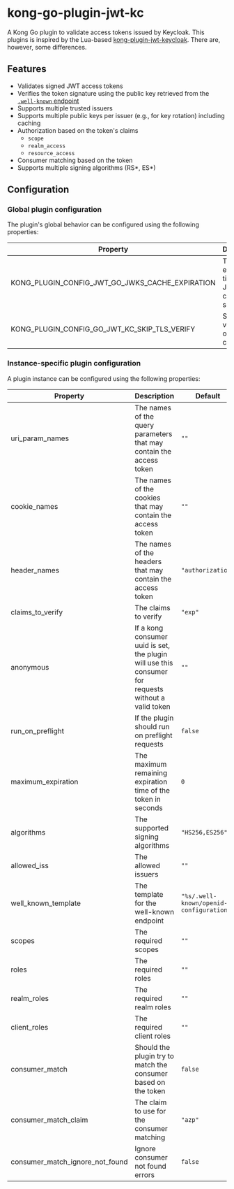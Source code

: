 # kong-go-plugin-jwt-kc

A Kong Go plugin to validate access tokens issued by Keycloak. This plugins is inspired by the
Lua-based [kong-plugin-jwt-keycloak](https://github.com/telekom-digioss/kong-plugin-jwt-keycloak). There are, however,
some differences.

## Features

- Validates signed JWT access tokens
- Verifies the token signature using the public key retrieved from the [
  `.well-known` endpoint](https://datatracker.ietf.org/doc/html/rfc5785)
- Supports multiple trusted issuers
- Supports multiple public keys per issuer (e.g., for key rotation) including caching
- Authorization based on the token's claims
    - `scope`
    - `realm_access`
    - `resource_access`
- Consumer matching based on the token
- Supports multiple signing algorithms (RS*, ES*)

## Configuration

### Global plugin configuration

The plugin's global behavior can be configured using the following properties:

| Property                                        | Description                                      | Default    |
|-------------------------------------------------|--------------------------------------------------|------------|
| KONG_PLUGIN_CONFIG_JWT_GO_JWKS_CACHE_EXPIRATION | The expiration time of the JWKS cache in seconds | `6 * 3600` |
| KONG_PLUGIN_CONFIG_GO_JWT_KC_SKIP_TLS_VERIFY    | Skip the verification of the TLS certificates    | `false`    |

### Instance-specific plugin configuration

A plugin instance can be configured using the following properties:

| Property                        | Description                                                                                          | Default                                 |
|---------------------------------|------------------------------------------------------------------------------------------------------|-----------------------------------------|
| uri_param_names                 | The names of the query parameters that may contain the access token                                  | `""`                                    |
| cookie_names                    | The names of the cookies that may contain the access token                                           | `""`                                    |
| header_names                    | The names of the headers that may contain the access token                                           | `"authorization"`                       |
| claims_to_verify                | The claims to verify                                                                                 | `"exp"`                                 |
| anonymous                       | If a kong consumer uuid is set, the plugin will use this consumer for requests without a valid token | `""`                                    |
| run_on_preflight                | If the plugin should run on preflight requests                                                       | `false`                                 |
| maximum_expiration              | The maximum remaining expiration time of the token in seconds                                        | `0`                                     |
| algorithms                      | The supported signing algorithms                                                                     | `"HS256,ES256"`                         |
| allowed_iss                     | The allowed issuers                                                                                  | `""`                                    |
| well_known_template             | The template for the well-known endpoint                                                             | `"%s/.well-known/openid-configuration"` |
| scopes                          | The required scopes                                                                                  | `""`                                    |
| roles                           | The required roles                                                                                   | `""`                                    |
| realm_roles                     | The required realm roles                                                                             | `""`                                    |
| client_roles                    | The required client roles                                                                            | `""`                                    |
| consumer_match                  | Should the plugin try to match the consumer based on the token                                       | `false`                                 |
| consumer_match_claim            | The claim to use for the consumer matching                                                           | `"azp"`                                 |
| consumer_match_ignore_not_found | Ignore consumer not found errors                                                                     | `false`                                 |
